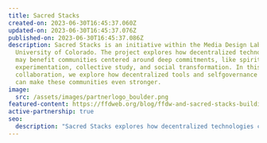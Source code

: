 ```yaml
---
title: Sacred Stacks
created-on: 2023-06-30T16:45:37.060Z
updated-on: 2023-06-30T16:45:37.076Z
published-on: 2023-06-30T16:45:37.086Z
description: Sacred Stacks is an initiative within the Media Design Lab at the
  University of Colorado. The project explores how decentralized technologies
  may benefit communities centered around deep commitments, like spiritual
  experimentation, collective study, and social transformation. In this
  collaboration, we explore how decentralized tools and selfgovernance practices
  can make these communities even stronger.
image:
  src: /assets/images/partnerlogo_boulder.png
featured-content: https://ffdweb.org/blog/ffdw-and-sacred-stacks-building-community-with-decentralized-tools/
active-partnership: true
seo:
  description: "Sacred Stacks explores how decentralized technologies can strengthen communities focused on spiritual experimentation, collective study, and social transformation."
---
```

